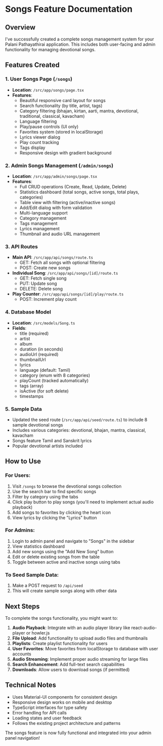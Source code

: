 # Songs Feature Documentation

## Overview
I've successfully created a complete songs management system for your Palani Pathayathirai application. This includes both user-facing and admin functionality for managing devotional songs.

## Features Created

### 1. User Songs Page (`/songs`)
- **Location**: `/src/app/songs/page.tsx`
- **Features**:
  - Beautiful responsive card layout for songs
  - Search functionality (by title, artist, tags)
  - Category filtering (bhajan, kirtan, aarti, mantra, devotional, traditional, classical, kavacham)
  - Language filtering
  - Play/pause controls (UI only)
  - Favorites system (stored in localStorage)
  - Lyrics viewer dialog
  - Play count tracking
  - Tags display
  - Responsive design with gradient background

### 2. Admin Songs Management (`/admin/songs`)
- **Location**: `/src/app/admin/songs/page.tsx`
- **Features**:
  - Full CRUD operations (Create, Read, Update, Delete)
  - Statistics dashboard (total songs, active songs, total plays, categories)
  - Table view with filtering (active/inactive songs)
  - Add/Edit dialog with form validation
  - Multi-language support
  - Category management
  - Tags management
  - Lyrics management
  - Thumbnail and audio URL management

### 3. API Routes
- **Main API**: `/src/app/api/songs/route.ts`
  - GET: Fetch all songs with optional filtering
  - POST: Create new songs
- **Individual Song**: `/src/app/api/songs/[id]/route.ts`
  - GET: Fetch single song
  - PUT: Update song
  - DELETE: Delete song
- **Play Counter**: `/src/app/api/songs/[id]/play/route.ts`
  - POST: Increment play count

### 4. Database Model
- **Location**: `/src/models/Song.ts`
- **Fields**:
  - title (required)
  - artist
  - album
  - duration (in seconds)
  - audioUrl (required)
  - thumbnailUrl
  - lyrics
  - language (default: Tamil)
  - category (enum with 8 categories)
  - playCount (tracked automatically)
  - tags (array)
  - isActive (for soft delete)
  - timestamps

### 5. Sample Data
- Updated the seed route (`/src/app/api/seed/route.ts`) to include 8 sample devotional songs
- Includes various categories: devotional, bhajan, mantra, classical, kavacham
- Songs feature Tamil and Sanskrit lyrics
- Popular devotional artists included

## How to Use

### For Users:
1. Visit `/songs` to browse the devotional songs collection
2. Use the search bar to find specific songs
3. Filter by category using the tabs
4. Click play button to play songs (you'll need to implement actual audio playback)
5. Add songs to favorites by clicking the heart icon
6. View lyrics by clicking the "Lyrics" button

### For Admins:
1. Login to admin panel and navigate to "Songs" in the sidebar
2. View statistics dashboard
3. Add new songs using the "Add New Song" button
4. Edit or delete existing songs from the table
5. Toggle between active and inactive songs using tabs

### To Seed Sample Data:
1. Make a POST request to `/api/seed`
2. This will create sample songs along with other data

## Next Steps
To complete the songs functionality, you might want to:

1. **Audio Playback**: Integrate with an audio player library like react-audio-player or howler.js
2. **File Upload**: Add functionality to upload audio files and thumbnails
3. **Playlists**: Create playlist functionality for users
4. **User Favorites**: Move favorites from localStorage to database with user accounts
5. **Audio Streaming**: Implement proper audio streaming for large files
6. **Search Enhancement**: Add full-text search capabilities
7. **Downloads**: Allow users to download songs (if permitted)

## Technical Notes
- Uses Material-UI components for consistent design
- Responsive design works on mobile and desktop
- TypeScript interfaces for type safety
- Error handling for API calls
- Loading states and user feedback
- Follows the existing project architecture and patterns

The songs feature is now fully functional and integrated into your admin panel navigation!
